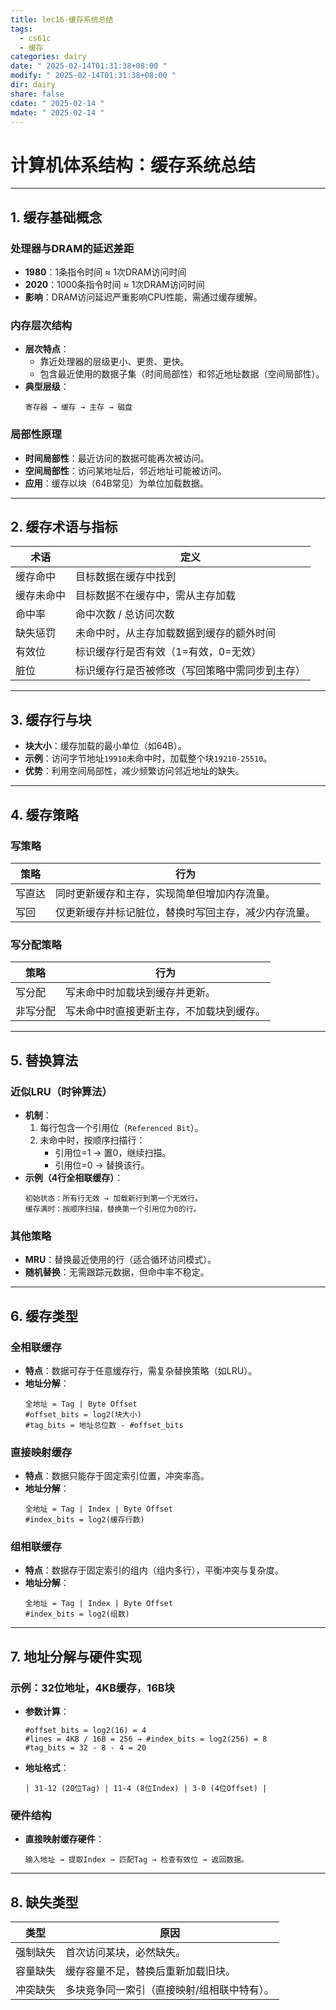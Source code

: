 ```yaml
---
title: lec16-缓存系统总结
tags:
  - cs61c
  - 缓存
categories: dairy
date: " 2025-02-14T01:31:38+08:00 "
modify: " 2025-02-14T01:31:38+08:00 "
dir: dairy
share: false
cdate: " 2025-02-14 "
mdate: " 2025-02-14 "
---
```

# 计算机体系结构：缓存系统总结

---

## 1. 缓存基础概念

### 处理器与DRAM的延迟差距
- **1980**：1条指令时间 ≈ 1次DRAM访问时间  
- **2020**：1000条指令时间 ≈ 1次DRAM访问时间  
- **影响**：DRAM访问延迟严重影响CPU性能，需通过缓存缓解。

### 内存层次结构
- **层次特点**：  
  - 靠近处理器的层级更小、更贵、更快。  
  - 包含最近使用的数据子集（时间局部性）和邻近地址数据（空间局部性）。  
- **典型层级**：  
  ```
  寄存器 → 缓存 → 主存 → 磁盘
  ```

### 局部性原理
- **时间局部性**：最近访问的数据可能再次被访问。  
- **空间局部性**：访问某地址后，邻近地址可能被访问。  
- **应用**：缓存以块（64B常见）为单位加载数据。

---

## 2. 缓存术语与指标
| 术语          | 定义                                                                 |
|---------------|----------------------------------------------------------------------|
| 缓存命中      | 目标数据在缓存中找到                                                 |
| 缓存未命中    | 目标数据不在缓存中，需从主存加载                                     |
| 命中率        | 命中次数 / 总访问次数                                                |
| 缺失惩罚      | 未命中时，从主存加载数据到缓存的额外时间                             |
| 有效位        | 标识缓存行是否有效（1=有效，0=无效）                                 |
| 脏位          | 标识缓存行是否被修改（写回策略中需同步到主存）                       |

---

## 3. 缓存行与块
- **块大小**：缓存加载的最小单位（如64B）。  
- **示例**：访问字节地址`19910`未命中时，加载整个块`19210-25510`。  
- **优势**：利用空间局部性，减少频繁访问邻近地址的缺失。

---

## 4. 缓存策略

### 写策略
| 策略         | 行为                                                                 |
|--------------|----------------------------------------------------------------------|
| 写直达       | 同时更新缓存和主存，实现简单但增加内存流量。                         |
| 写回         | 仅更新缓存并标记脏位，替换时写回主存，减少内存流量。                 |

### 写分配策略
| 策略         | 行为                                                                 |
|--------------|----------------------------------------------------------------------|
| 写分配       | 写未命中时加载块到缓存并更新。                                       |
| 非写分配     | 写未命中时直接更新主存，不加载块到缓存。                             |

---

## 5. 替换算法

### 近似LRU（时钟算法）
- **机制**：  
  1. 每行包含一个引用位（`Referenced Bit`）。  
  2. 未命中时，按顺序扫描行：  
     - 引用位=1 → 置0，继续扫描。  
     - 引用位=0 → 替换该行。  
- **示例（4行全相联缓存）**：  
  ```plaintext
  初始状态：所有行无效 → 加载新行到第一个无效行。
  缓存满时：按顺序扫描，替换第一个引用位为0的行。
  ```

### 其他策略
- **MRU**：替换最近使用的行（适合循环访问模式）。  
- **随机替换**：无需跟踪元数据，但命中率不稳定。

---

## 6. 缓存类型

### 全相联缓存
- **特点**：数据可存于任意缓存行，需复杂替换策略（如LRU）。  
- **地址分解**：  
  ```
  全地址 = Tag | Byte Offset
  #offset_bits = log2(块大小)
  #tag_bits = 地址总位数 - #offset_bits
  ```

### 直接映射缓存
- **特点**：数据只能存于固定索引位置，冲突率高。  
- **地址分解**：  
  ```
  全地址 = Tag | Index | Byte Offset
  #index_bits = log2(缓存行数)
  ```

### 组相联缓存
- **特点**：数据存于固定索引的组内（组内多行），平衡冲突与复杂度。  
- **地址分解**：  
  ```
  全地址 = Tag | Index | Byte Offset
  #index_bits = log2(组数)
  ```

---

## 7. 地址分解与硬件实现

### 示例：32位地址，4KB缓存，16B块
- **参数计算**：  
  ```plaintext
  #offset_bits = log2(16) = 4
  #lines = 4KB / 16B = 256 → #index_bits = log2(256) = 8
  #tag_bits = 32 - 8 - 4 = 20
  ```
- **地址格式**：  
  ```
  | 31-12 (20位Tag) | 11-4 (8位Index) | 3-0 (4位Offset) |
  ```

### 硬件结构
- **直接映射缓存硬件**：  
  ```plaintext
  输入地址 → 提取Index → 匹配Tag → 检查有效位 → 返回数据。
  ```

---

## 8. 缺失类型
| 类型         | 原因                                                                 |
|--------------|----------------------------------------------------------------------|
| 强制缺失     | 首次访问某块，必然缺失。                                             |
| 容量缺失     | 缓存容量不足，替换后重新加载旧块。                                   |
| 冲突缺失     | 多块竞争同一索引（直接映射/组相联中特有）。                          |

```